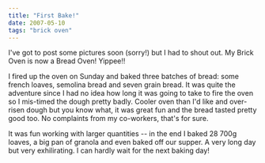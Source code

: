 ```yaml
---
title: "First Bake!"
date: 2007-05-10
tags: "brick oven"
---
```


I've got to post some pictures soon (sorry!) but I had to shout out. My Brick Oven is now a Bread Oven! Yippee!!

I fired up the oven on Sunday and baked three batches of bread: some french loaves, semolina bread and seven grain bread. It was quite the adventure since I had no idea how long it was going to take to fire the oven so I mis-timed the dough pretty badly. Cooler oven than I'd like and over-risen dough but you know what, it was great fun and the bread tasted pretty good too. No complaints from my co-workers, that's for sure.

It was fun working with larger quantities -- in the end I baked 28 700g loaves, a big pan of granola and even baked off our supper. A very long day but very exhilirating. I can hardly wait for the next baking day!
